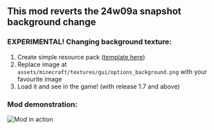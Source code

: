 ## This mod reverts the 24w09a snapshot background change

### EXPERIMENTAL! Changing background texture:

1. Create simple resource
   pack ([template here](https://github.com/atikiNBTW/Return-Dirt-Background/raw/refs/heads/main/examples/template_resourcepack.zip))
2. Replace image at `assets/minecraft/textures/gui/options_background.png` with your favourite image
3. Load it and see in the game! (with release 1.7 and above)

### Mod demonstration:

![Mod in action](https://i.imgur.com/ym3hvhf.png)